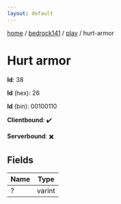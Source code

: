 ```yaml
---
layout: default
---
```


[home](/)  /  [bedrock141](/protocol/bedrock141)  /  [play](/protocol/bedrock141/play)  /  hurt-armor

# Hurt armor

**Id**: 38

**Id** (hex): 26

**Id** (bin): 00100110

**Clientbound**: ✔️

**Serverbound**: ✖️

## Fields

Name | Type
---|---
? | varint

